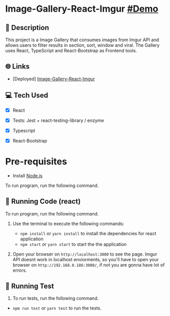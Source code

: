 
# Image-Gallery-React-Imgur [#Demo](https://image-gallery-react-imgur.netlify.app/)

## 📜 Description

This project is a Image Gallery that consumes images from Imgur API and allows users to filter results in section, sort, window and viral. The Gallery uses React, TypeScript and React-Bootstrap as Frontend tools.

## 🌐 Links

* [Deployed] [ Image-Gallery-React-Imgur](https://image-gallery-react-imgur.netlify.app/)
 

## 💻 Tech Used

- [x] React
- [x] Tests: Jest + react-testing-library / enzyme
- [x] Typescript
- [x] React-Bootstrap
 
 
# Pre-requisites

- Install [Node.js](https://nodejs.org/en/)

To run program, run the following command. 

## 🔨 Running Code (react)

To run program, run the following command. 
 
1. Use the terminal to execute the following commands:
    - `npm install` or `yarn install` to install the dependencies for react application
    - `npm start` or `yarn start` to start the the application

1. Open your browser on `http://localhost:3000` to see the page. Imgur API doesnt work in localhost enviorments, so you'll have to open your browser on `http://192.168.0.186:3000/`, if not you are gonna have lot of errors.


## 🔨 Running Test

1. To run tests, run the following command.

- `npm run test` or `yarn test` to run the tests.

